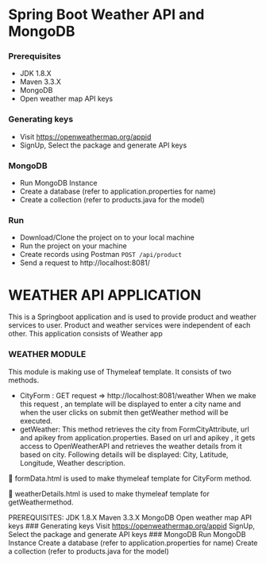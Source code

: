 # Spring Boot Weather API and MongoDB

### Prerequisites
  * JDK 1.8.X
  * Maven 3.3.X
  * MongoDB
  * Open weather map API keys
### Generating keys
  * Visit https://openweathermap.org/appid
  * SignUp, Select the package and generate API keys
### MongoDB
  * Run MongoDB Instance
  * Create a database (refer to application.properties for name)
  * Create a collection (refer to products.java for the model)
 
### Run 
  * Download/Clone the project on to your local machine
  * Run the project on your machine
  * Create records using Postman 
      ```POST /api/product```
  * Send a request to http://localhost:8081/
  
# WEATHER API APPLICATION
This is a Springboot application and is used to provide product and weather services to user. Product and weather services were independent of each other.
This application consists of Weather app

### WEATHER MODULE
This module is making use of Thymeleaf template.
It consists of two methods.
*	CityForm : 
GET request => http://localhost:8081/weather
When we make this request , an template will be displayed to enter a city name and when the user clicks on submit then getWeather method will be executed.
*	getWeather:
This method retrieves the city from FormCityAttribute, url and apikey from application.properties.
Based on url and apikey , it gets access to OpenWeatherAPI and retrieves the weather details from it based on city.
Following details will be displayed:
City, Latitude, Longitude, Weather description.

	formData.html is used to make thymeleaf template for CityForm method.

	weatherDetails.html is used to make thymeleaf template for getWeathermethod.


PREREQUISITES:
JDK 1.8.X 
Maven 3.3.X 
MongoDB 
Open weather map API keys ### Generating keys 
Visit https://openweathermap.org/appid 
SignUp, Select the package and generate API keys ### MongoDB 
Run MongoDB Instance 
Create a database (refer to application.properties for name) 
Create a collection (refer to products.java for the model)


